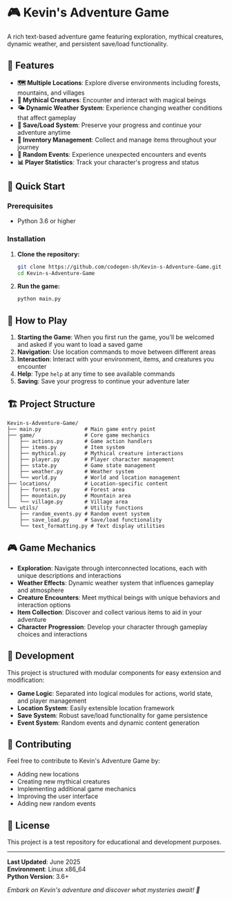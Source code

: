 # 🎮 Kevin's Adventure Game

A rich text-based adventure game featuring exploration, mythical creatures, dynamic weather, and persistent save/load functionality.

## 🌟 Features

- **🗺️ Multiple Locations**: Explore diverse environments including forests, mountains, and villages
- **🐉 Mythical Creatures**: Encounter and interact with magical beings
- **🌤️ Dynamic Weather System**: Experience changing weather conditions that affect gameplay
- **💾 Save/Load System**: Preserve your progress and continue your adventure anytime
- **🎒 Inventory Management**: Collect and manage items throughout your journey
- **🎲 Random Events**: Experience unexpected encounters and events
- **📊 Player Statistics**: Track your character's progress and status

## 🚀 Quick Start

### Prerequisites
- Python 3.6 or higher

### Installation

1. **Clone the repository:**
   ```bash
   git clone https://github.com/codegen-sh/Kevin-s-Adventure-Game.git
   cd Kevin-s-Adventure-Game
   ```

2. **Run the game:**
   ```bash
   python main.py
   ```

## 🎯 How to Play

1. **Starting the Game**: When you first run the game, you'll be welcomed and asked if you want to load a saved game
2. **Navigation**: Use location commands to move between different areas
3. **Interaction**: Interact with your environment, items, and creatures you encounter
4. **Help**: Type `help` at any time to see available commands
5. **Saving**: Save your progress to continue your adventure later

## 🏗️ Project Structure

```
Kevin-s-Adventure-Game/
├── main.py              # Main game entry point
├── game/                # Core game mechanics
│   ├── actions.py       # Game action handlers
│   ├── items.py         # Item system
│   ├── mythical.py      # Mythical creature interactions
│   ├── player.py        # Player character management
│   ├── state.py         # Game state management
│   ├── weather.py       # Weather system
│   └── world.py         # World and location management
├── locations/           # Location-specific content
│   ├── forest.py        # Forest area
│   ├── mountain.py      # Mountain area
│   └── village.py       # Village area
└── utils/               # Utility functions
    ├── random_events.py # Random event system
    ├── save_load.py     # Save/load functionality
    └── text_formatting.py # Text display utilities
```

## 🎮 Game Mechanics

- **Exploration**: Navigate through interconnected locations, each with unique descriptions and interactions
- **Weather Effects**: Dynamic weather system that influences gameplay and atmosphere
- **Creature Encounters**: Meet mythical beings with unique behaviors and interaction options
- **Item Collection**: Discover and collect various items to aid in your adventure
- **Character Progression**: Develop your character through gameplay choices and interactions

## 🔧 Development

This project is structured with modular components for easy extension and modification:

- **Game Logic**: Separated into logical modules for actions, world state, and player management
- **Location System**: Easily extensible location framework
- **Save System**: Robust save/load functionality for game persistence
- **Event System**: Random events and dynamic content generation

## 📝 Contributing

Feel free to contribute to Kevin's Adventure Game by:
- Adding new locations
- Creating new mythical creatures
- Implementing additional game mechanics
- Improving the user interface
- Adding new random events

## 📄 License

This project is a test repository for educational and development purposes.

---

**Last Updated**: June 2025  
**Environment**: Linux x86_64  
**Python Version**: 3.6+

*Embark on Kevin's adventure and discover what mysteries await! 🌟*

